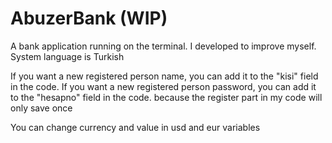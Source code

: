 # AbuzerBank (WIP)

A bank application running on the terminal. I developed to improve myself.
System language is Turkish

If you want a new registered person name, you can add it to the "kisi" field in the code.
If you want a new registered person password, you can add it to the "hesapno" field in the code.
because the register part in my code will only save once

You can change currency and value in usd and eur variables

